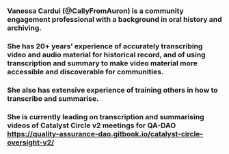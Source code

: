 

### Vanessa Cardui (@CallyFromAuron) is a community engagement professional with a background in oral history and archiving. 
### She has 20+ years' experience of accurately transcribing video and audio material for historical record, and of using transcription and summary to make video material more accessible and discoverable for communities. 
### She also has extensive experience of training others in how to transcribe and summarise. 
### She is currently leading on transcription and summarising videos of Catalyst Circle v2 meetings for QA-DAO https://quality-assurance-dao.gitbook.io/catalyst-circle-oversight-v2/
